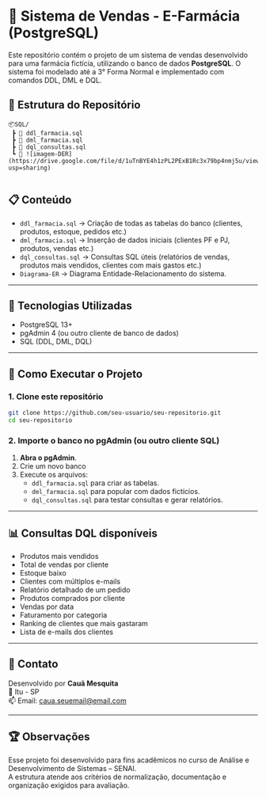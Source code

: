 # 💊 Sistema de Vendas - E-Farmácia (PostgreSQL)

Este repositório contém o projeto de um sistema de vendas desenvolvido para uma farmácia fictícia, utilizando o banco de dados **PostgreSQL**. 
O sistema foi modelado até a 3° Forma Normal e implementado com comandos DDL, DML e DQL.

## 📁 Estrutura do Repositório

```
📦SQL/
 ┣ 📜 ddl_farmacia.sql
 ┣ 📜 dml_farmacia.sql
 ┣ 📜 dql_consultas.sql
 ┗ 📜 ![imagem-DER] (https://drive.google.com/file/d/1uTnBYE4h1zPL2PExB1Rc3x79bp4nmj5u/view?usp=sharing)


```

## 📋 Conteúdo

- `ddl_farmacia.sql` → Criação de todas as tabelas do banco (clientes, produtos, estoque, pedidos etc.)
- `dml_farmacia.sql` → Inserção de dados iniciais (clientes PF e PJ, produtos, vendas etc.)
- `dql_consultas.sql` → Consultas SQL úteis (relatórios de vendas, produtos mais vendidos, clientes com mais gastos etc.)
- `Diagrama-ER` → Diagrama Entidade-Relacionamento do sistema.

---

## 🧰 Tecnologias Utilizadas

- PostgreSQL 13+
- pgAdmin 4 (ou outro cliente de banco de dados)
- SQL (DDL, DML, DQL)

---

## 🚀 Como Executar o Projeto

### 1. Clone este repositório

```bash
git clone https://github.com/seu-usuario/seu-repositorio.git
cd seu-repositorio
```

### 2. Importe o banco no pgAdmin (ou outro cliente SQL)

1. **Abra o pgAdmin**.
2. Crie um novo banco 
3. Execute os arquivos:
   - `ddl_farmacia.sql` para criar as tabelas.
   - `dml_farmacia.sql` para popular com dados fictícios.
   - `dql_consultas.sql` para testar consultas e gerar relatórios.

---

## 📊 Consultas DQL disponíveis

- Produtos mais vendidos
- Total de vendas por cliente
- Estoque baixo
- Clientes com múltiplos e-mails
- Relatório detalhado de um pedido
- Produtos comprados por cliente
- Vendas por data
- Faturamento por categoria
- Ranking de clientes que mais gastaram
- Lista de e-mails dos clientes

---

## 📧 Contato

Desenvolvido por **Cauã Mesquita**  
📍 Itu - SP  
📫 Email: caua.seuemail@email.com

---

## 🏆 Observações

Esse projeto foi desenvolvido para fins acadêmicos no curso de Análise e Desenvolvimento de Sistemas – SENAI.  
A estrutura atende aos critérios de normalização, documentação e organização exigidos para avaliação.
